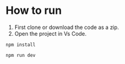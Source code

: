 # How to run 
1) First clone or download the code as a zip.
2) Open the project in Vs Code.

```
npm install
```
```
npm run dev
```
